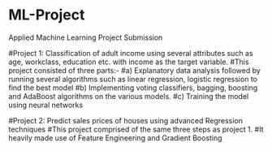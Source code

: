 # ML-Project
Applied Machine Learning Project Submission

#Project 1: Classification of adult income using several attributes such as age, workclass, education etc. with income as the target variable.
#This project consisted of three parts:-
#a) Explanatory data analysis followed by running several algorithms such as linear regression, logistic regression to find the best model
#b) Implementing voting classifiers, bagging, boosting and AdaBoost algorithms on the various models.
#c) Training the model using neural networks

#Project 2: Predict sales prices of houses using advanced Regression techniques
#This project comprised of the same three steps as project 1.
#It heavily made use of Feature Engineering and Gradient Boosting
